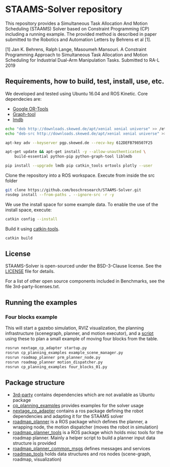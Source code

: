 # STAAMS-Solver repository

This repository provides a Simultaneous Task Allocation And Motion Scheduling (STAAMS) Solver based on Constraint Programming (CP) including a running example. The provided method is described in paper submitted to the Robotics and Automation Letters by Behrens et al [1].

[1] Jan K. Behrens, Ralph Lange, Masoumeh Mansouri. A Constraint Programming Approach to Simultaneous Task Allocation and Motion Scheduling for Industrial Dual-Arm Manipulation Tasks. Submitted to RA-L 2019


## Requirements, how to build, test, install, use, etc.

We developed and tested using Ubuntu 16.04 and ROS Kinetic. Core dependecies are:

- [Google OR-Tools](https://developers.google.com/optimization/)
- [Graph-tool](https://graph-tool.skewed.de/)
- [lmdb](http://www.lmdb.tech/doc/)

```bash
echo "deb http://downloads.skewed.de/apt/xenial xenial universe" >> /etc/apt/sources.list
echo "deb-src http://downloads.skewed.de/apt/xenial xenial universe" >> /etc/apt/sources.list

apt-key adv --keyserver pgp.skewed.de --recv-key 612DEFB798507F25

apt-get update && apt-get install -y --allow-unauthenticated \
    build-essential python-pip python-graph-tool liblmdb

pip install --upgrade lmdb pip catkin_tools ortools plotly --user

```
Clone the repository into a ROS workspace. Execute from inside the src folder
```bash
git clone https://github.com/boschresearch/STAAMS-Solver.git
rosdep install --from-paths . --ignore-src -r -y
```

We use the install space for some example data. To enable the use of the install space, execute:
```bash
catkin config --install
```
Build it using [catkin-tools](https://catkin-tools.readthedocs.io/en/latest/).
```bash
catkin build
```

## License
STAAMS-Solver is open-sourced under the BSD-3-Clause license. See the [LICENSE](LICENSE) file for details.

For a list of other open source components included in Benchmarks, see the file 3rd-party-licenses.txt.


## Running the examples

### Four blocks example
This will start a gazebo simulation, RVIZ visualization, the planning infrastructure (scenegraph, planner, and motion executor), and a [script](cp_planning_examples/scripts/four_blocks_01.py) using these to plan a small example of moving four blocks from the table.

```bash
rosrun nextage_cp_adapter startup.py
rosrun cp_planning_examples example_scene_manager.py
rosrun roadmap_planner prm_planner_node.py
rosrun roadmap_planner motion_dispatcher.py
rosrun cp_planning_examples four_blocks_01.py
```

## Package structure

- [3rd-party](3rd-party/) contains dependencies which are not available as Ubuntu package
- [cp_planning_examples](cp_planning_examples/) provides examples for the solver usage
- [nextage_cp_adapter](nextage_cp_adapter/README.md/) contains a ros package defining the robot dependencies and adapting it for the STAAMS solver
- [roadmap_planner](roadmap_planner/) is a ROS package which defines the planner, a wrapping node, the motion dispatcher (moves the robot in simulation)
- [roadmap_planner_tools](roadmap_planner_tools/) is a ROS package which holds misc tools for the roadmap planner. Mainly a helper script to build a planner input data structure is provided
- [roadmap_planner_common_msgs](roadmap_planning_common_msgs/) defines messages and services
- [roadmap_tools](roadmap_tools/) holds data structures and ros nodes (scene-graph, roadmap, visualization)
